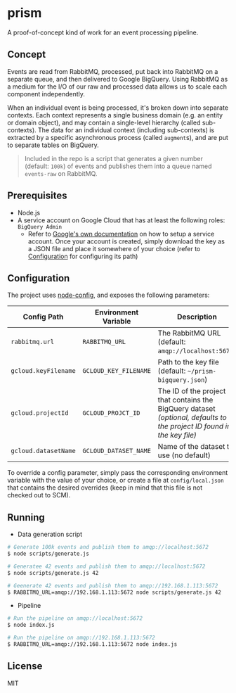 # prism
A proof-of-concept kind of work for an event processing pipeline.

## Concept
Events are read from RabbitMQ, processed, put back into RabbitMQ on a separate queue, and then delivered to Google BigQuery. Using RabbitMQ as a medium for the I/O of our raw and processed data allows us to scale each component independently.

When an individual event is being processed, it's broken down into separate contexts. Each context represents a single business domain (e.g. an entity or domain object), and may contain a single-level hierarchy (called sub-contexts). The data for an individual context (including sub-contexts) is extracted by a specific asynchronous process (called `augment`s), and are put to separate tables on BigQuery.

> Included in the repo is a script that generates a given number (default: `100k`) of events and publishes them into a queue named `events-raw` on RabbitMQ.

## Prerequisites
- Node.js
- A service account on Google Cloud that has at least the following roles: `BigQuery Admin`
    - Refer to [Google's own documentation](https://cloud.google.com/docs/authentication/getting-started) on how to setup a service account. Once your account is created, simply download the key as a JSON file and place it somewhere of your choice (refer to [Configuration](#configuration) for configuring its path)

## Configuration
The project uses [node-config](https://github.com/lorenwest/node-config), and exposes the following parameters:

| Config Path | Environment Variable | Description |
|-------------|----------------------|-------------|
| `rabbitmq.url` | `RABBITMQ_URL` | The RabbitMQ URL (default: `amqp://localhost:5672`) |
| `gcloud.keyFilename` | `GCLOUD_KEY_FILENAME` | Path to the key file (default: `~/prism-bigquery.json`) |
| `gcloud.projectId` | `GCLOUD_PROJCT_ID` | The ID of the project that contains the BigQuery dataset *(optional, defaults to the project ID found in the key file)* |
| `gcloud.datasetName` | `GCLOUD_DATASET_NAME` | Name of the dataset to use (no default) |

To override a config parameter, simply pass the corresponding environment variable with the value of your choice, or create a file at `config/local.json` that contains the desired overrides (keep in mind that this file is not checked out to SCM).

## Running
- Data generation script
```bash
# Generate 100k events and publish them to amqp://localhost:5672
$ node scripts/generate.js

# Generatee 42 events and publish them to amqp://localhost:5672
$ node scripts/generate.js 42

# Geenerate 42 events and publish them to amqp://192.168.1.113:5672
$ RABBITMQ_URL=amqp://192.168.1.113:5672 node scripts/generate.js 42
```

- Pipeline
```bash
# Run the pipeline on amqp://localhost:5672
$ node index.js

# Run the pipeline on amqp://192.168.1.113:5672
$ RABBITMQ_URL=amqp://192.168.1.113:5672 node index.js
```

## License
MIT
